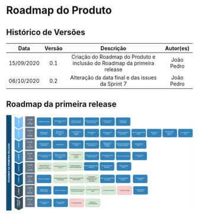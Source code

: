 # Roadmap do Produto

## Histórico de Versões
| Data     | Versão   | Descrição | Autor(es) |
|:----------:|:--------:|:----------------------:|:---------------------------:|
| 15/09/2020 |   0.1    | Criação do Roadmap do Produto e inclusão do Roadmap da primeira release |   João Pedro  |
| 06/10/2020 |   0.2    | Alteração da data final e das issues da Sprint 7 |   João Pedro  |

## Roadmap da primeira release

[![Roadmap do Produto](./img/roadmap_primeira_release.png)](./img/roadmap_primeira_release.png)